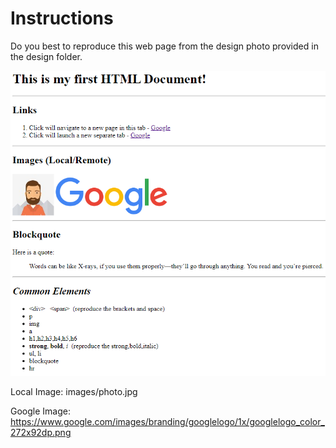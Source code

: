 
# Instructions

Do you best to reproduce this web page from the design photo provided in the design folder.

![Design preview](./design/Design.PNG)

Local Image:
images/photo.jpg

Google Image: 
https://www.google.com/images/branding/googlelogo/1x/googlelogo_color_272x92dp.png

    